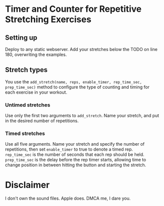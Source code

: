 # Timer and Counter for Repetitive Stretching Exercises

## Setting up
Deploy to any static webserver. Add your stretches below the TODO on line 180, overwriting the examples.

## Stretch types
You use the `add_stretch(name, reps, enable_timer, rep_time_sec, prep_time_sec)` method to configure the type of counting and timing for each exercise in your workout.

### Untimed stretches
Use only the first two arguments to `add_stretch`. Name your stretch, and put in the desired number of repetitions.

### Timed stretches
Use all five arguments. Name your stretch and specify the number of repetitions, then set `enable_timer` to true to denote a timed rep. `rep_time_sec` is the number of seconds that each rep should be held. `prep_time_sec` is the delay before the rep timer starts, allowing time to change position in between hitting the button and starting the stretch.

# Disclaimer
I don't own the sound files. Apple does. DMCA me, I dare you.
